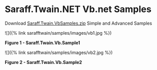 # Saraff.Twain.NET Vb.net Samples
Download [Saraff.Twain.VbSamples.zip](https://goo.gl/DkedJN) Simple and Advanced Samples

![]({% link sarafftwain/samples/images/vb1.jpg %})

**Figure 1 - Saraff.Twain.Vb.Sample1**

![]({% link sarafftwain/samples/images/vb2.jpg %})

**Figure 2 - Saraff.Twain.Vb.Sample2**
